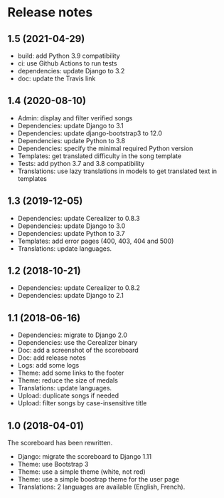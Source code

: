 Release notes
=============

1.5 (2021-04-29)
----------------

- build: add Python 3.9 compatibility
- ci: use Github Actions to run tests
- dependencies: update Django to 3.2
- doc: update the Travis link


1.4 (2020-08-10)
----------------

- Admin: display and filter verified songs
- Dependencies: update Django to 3.1
- Dependencies: update django-bootstrap3 to 12.0
- Dependencies: update Python to 3.8
- Dependencies: specify the minimal required Python version
- Templates: get translated difficulty in the song template
- Tests: add python 3.7 and 3.8 compatibility
- Translations: use lazy translations in models to get translated text in templates


1.3 (2019-12-05)
----------------

- Dependencies: update Cerealizer to 0.8.3
- Dependencies: update Django to 3.0
- Dependencies: update Python to 3.7
- Templates: add error pages (400, 403, 404 and 500)
- Translations: update languages.


1.2 (2018-10-21)
----------------

- Dependencies: update Cerealizer to 0.8.2
- Dependencies: update Django to 2.1


1.1 (2018-06-16)
----------------

- Dependencies: migrate to Django 2.0
- Dependencies: use the Cerealizer binary
- Doc: add a screenshot of the scoreboard
- Doc: add release notes
- Logs: add some logs
- Theme: add some links to the footer
- Theme: reduce the size of medals
- Translations: update languages.
- Upload: duplicate songs if needed
- Upload: filter songs by case-insensitive title


1.0 (2018-04-01)
----------------

The scoreboard has been rewritten.

- Django: migrate the scoreboard to Django 1.11
- Theme: use Bootstrap 3
- Theme: use a simple theme (white, not red)
- Theme: use a simple boostrap theme for the user page
- Translations: 2 languages are available (English, French).
